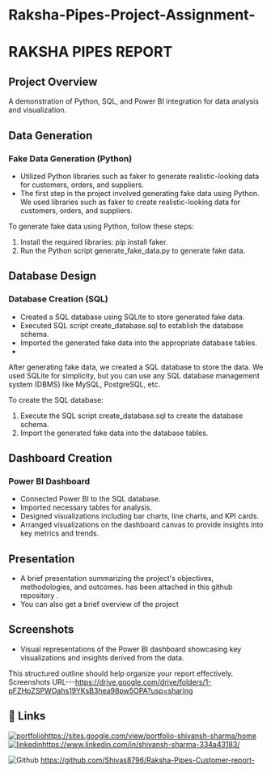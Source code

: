 # Raksha-Pipes-Project-Assignment-

# RAKSHA PIPES REPORT

## Project Overview
A demonstration of Python, SQL, and Power BI integration for data analysis and visualization.

## Data Generation
### Fake Data Generation (Python)
- Utilized Python libraries such as faker to generate realistic-looking data for customers, orders, and suppliers.
- The first step in the project involved generating fake data using Python. We used libraries such as faker to create realistic-looking data for customers, orders, and suppliers.

To generate fake data using Python, follow these steps:
1. Install the required libraries: pip install faker.
2. Run the Python script generate_fake_data.py to generate fake data.


## Database Design
### Database Creation (SQL)
- Created a SQL database using SQLite to store generated fake data.
- Executed SQL script create_database.sql to establish the database schema.
- Imported the generated fake data into the appropriate database tables.
- 
After generating fake data, we created a SQL database to store the data. We used SQLite for simplicity, but you can use any SQL database management system (DBMS) like MySQL, PostgreSQL, etc.

To create the SQL database:
1. Execute the SQL script create_database.sql to create the database schema.
2. Import the generated fake data into the database tables.


## Dashboard Creation
### Power BI Dashboard
- Connected Power BI to the SQL database.
- Imported necessary tables for analysis.
- Designed visualizations including bar charts, line charts, and KPI cards.
- Arranged visualizations on the dashboard canvas to provide insights into key metrics and trends.

## Presentation
- A brief presentation summarizing the project's objectives, methodologies, and outcomes. has been attached in this github repository .
-  You can also get a brief overview of the project 

## Screenshots
- Visual representations of the Power BI dashboard showcasing key visualizations and insights derived from the data.

This structured outline should help organize your report effectively.
Screenshots URL---https://drive.google.com/drive/folders/1-pFZHpZSPWOahs19YKsB3hea98pw5OPA?usp=sharing

## 🔗 Links
[![portfolio](https://img.shields.io/badge/my_portfolio-000?style=for-the-badge&logo=ko-fi&logoColor=white)](https://katherineoelsner.com/)https://sites.google.com/view/portfolio-shivansh-sharma/home
[![linkedin](https://img.shields.io/badge/linkedin-0A66C2?style=for-the-badge&logo=linkedin&logoColor=white)](https://www.linkedin.com/)https://www.linkedin.com/in/shivansh-sharma-334a43183/

![ Github ](https://img.shields.io/badge/github-0A66C2?style=for-the-badge&logo=github&logoColor=white) 
 https://github.com/Shivas8796/Raksha-Pipes-Customer-report-
 
